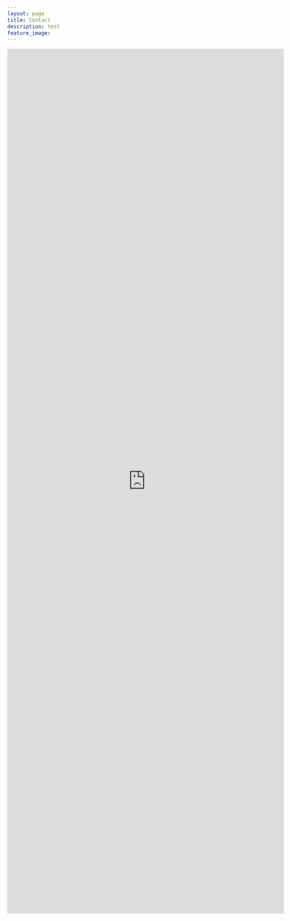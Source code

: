 ```yaml
---
layout: page
title: Contact
description: test
feature_image: 
---
```


<center>
	<iframe src="https://docs.google.com/forms/d/e/1FAIpQLSeMZ4tM6C_0BE6PXwGG2xTsMiwOffzWNvxNlKdTRWPUG1Hbuw/viewform?embedded=true" width="640" height="2000" frameborder="0" marginheight="0" marginwidth="0" scrolling="no">로드 중…</iframe>
<center>
<!--<div style="text-align:center;"> <img src="/images/email2.gif" alt="comments" class="responsive-image"> </div>-->